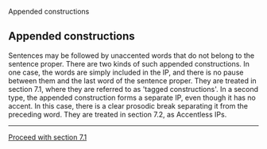 Appended constructions <!-- function FrameUpdate(URL1, URL2) { parent.audio.location.href = URL1; parent.display.location.href = URL2; } // -->

Appended constructions
----------------------

Sentences may be followed by unaccented words that do not belong to the sentence proper. There are two kinds of such appended constructions. In one case, the words are simply included in the IP, and there is no pause between them and the last word of the sentence proper. They are treated in section 7.1, where they are referred to as 'tagged constructions'. In a second type, the appended construction forms a separate IP, even though it has no accent. In this case, there is a clear prosodic break separating it from the preceding word. They are treated in section 7.2, as Accentless IPs.

* * *

[Proceed with section 7.1](appcon1.htm)